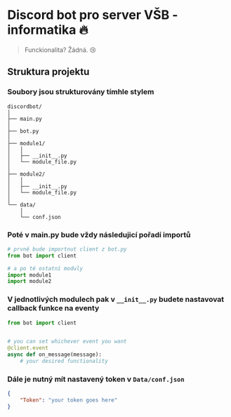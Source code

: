 # Discord bot pro server VŠB - informatika :fire:

> Funckionalita? Žádná. :cry:

## Struktura projektu
### Soubory jsou strukturovány tímhle stylem
```
discordbot/
│
├── main.py
│
├── bot.py
│
├── module1/
│   │
│   ├── __init__.py
│   └── module_file.py
│   
├── module2/
│   │
│   ├── __init__.py
│   └── module_file.py
│
└── data/
    │
    └── conf.json
```
### Poté v main.py bude vždy následujicí pořadí importů
```python
# prvně bude importnut client z bot.py
from bot import client

# a po té ostatní moduly
import module1
import module2
```
### V jednotlivých modulech pak v `__init__.py`  budete nastavovat callback funkce na eventy

```python
from bot import client


# you can set whichever event you want
@client.event
async def on_message(message):
    # your desired functionality
```

### Dále je nutný mít nastavený token v `Data/conf.json`
```json
{
    "Token": "your token goes here"
}
```
